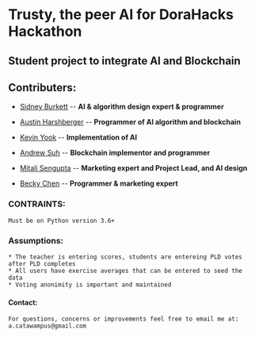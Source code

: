 # Trusty, the peer AI for DoraHacks Hackathon
## Student project to integrate AI and Blockchain
## Contributers:
- [Sidney Burkett](https://github.com/sidneyriffic) -- **AI & algorithm design expert & programmer**

- [Austin Harshberger](https://github.com/aharshbe) -- **Programmer of AI algorithm and blockchain**  

- [Kevin Yook](https://github.com/yook00627) -- **Implementation of AI**

- [Andrew Suh](https://github.com/Donnerschlag) -- **Blockchain implementor and programmer**

- [Mitali Sengupta](https://github.com/MitaliSengupta) -- **Marketing expert and Project Lead, and AI design**

- [Becky Chen](https://github.com/bchen528) -- **Programmer & marketing expert**

### CONTRAINTS:
    Must be on Python version 3.6+

### Assumptions:
    * The teacher is entering scores, students are entereing PLD votes after PLD completes 
    * All users have exercise averages that can be entered to seed the data
    * Voting anonimity is important and maintained

#### Contact:
    For questions, concerns or improvements feel free to email me at:
    a.catawampus@gmail.com

